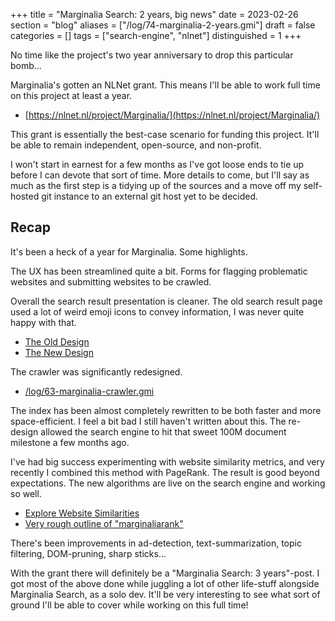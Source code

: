 +++
title = "Marginalia Search: 2 years, big news"
date = 2023-02-26
section = "blog"
aliases = ["/log/74-marginalia-2-years.gmi"]
draft = false
categories = []
tags = ["search-engine", "nlnet"]
distinguished = 1
+++


No time like the project's two year anniversary to drop this particular bomb...

Marginalia's gotten an NLNet grant. This means I'll be able to work full time on this project at least a year. 

* [https://nlnet.nl/project/Marginalia/](https://nlnet.nl/project/Marginalia/)

This grant is essentially the best-case scenario for funding this project. It'll be able to remain independent, open-source, and non-profit. 

I won't start in earnest for a few months as I've got loose ends to tie up before I can devote that sort of time.  More details to come, but I'll say as much as the first step is a tidying up of the sources and a move off my self-hosted git instance to an external git host yet to be decided. 

## Recap 

It's been a heck of a year for Marginalia. Some highlights.

The UX has been streamlined quite a bit. Forms for flagging problematic websites and submitting websites to be crawled.

Overall the search result presentation is cleaner. The old search result page used a lot of weird emoji icons to convey information, I was never quite happy with that. 

* [The Old Design](https://www.marginalia.nu/junk/pips.webp)
* [The New Design](https://www.marginalia.nu/junk/new.webp)

The crawler was significantly redesigned.

* [/log/63-marginalia-crawler.gmi](/log/63-marginalia-crawler.gmi)

The index has been almost completely rewritten to be both faster and more space-efficient. I feel a bit bad I still haven't written about this. The re-design allowed the search engine to hit that sweet 100M document milestone a few months ago.

I've had big success experimenting with website similarity metrics, and very recently I combined this method with PageRank. The result is good beyond expectations. The new algorithms are live on the search engine and working so well. 

* [Explore Website Similarities](https://explore2.marginalia.nu/)
* [Very rough outline of "marginaliarank"](/log/73-new-approach-to-ranking.gmi)

There's been improvements in ad-detection, text-summarization, topic filtering, DOM-pruning, sharp sticks...

With the grant there will definitely be a "Marginalia Search: 3 years"-post. I got most of the above done while juggling a lot of other life-stuff alongside Marginalia Search, as a solo dev. It'll be very interesting to see what sort of ground I'll be able to cover while working on this full time!

